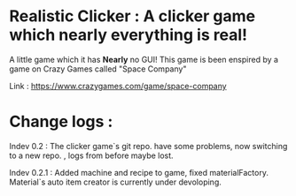 Realistic Clicker :
A clicker game which nearly everything is real!
=================
A little game which it has __Nearly__ no GUI! This game is been enspired by a game on Crazy Games called "Space Company"<p>
Link : https://www.crazygames.com/game/space-company

Change logs :
===

Indev 0.2 :
The clicker game`s git repo. have some problems, now switching to a new repo. , logs from before maybe lost.

Indev 0.2.1 :
Added machine and recipe to game, fixed materialFactory.
Material`s auto item creator is currently under devoloping.
